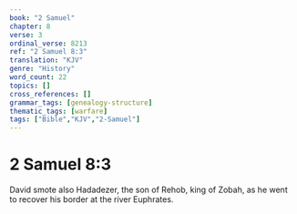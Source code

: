 ```yaml
---
book: "2 Samuel"
chapter: 8
verse: 3
ordinal_verse: 8213
ref: "2 Samuel 8:3"
translation: "KJV"
genre: "History"
word_count: 22
topics: []
cross_references: []
grammar_tags: [genealogy-structure]
thematic_tags: [warfare]
tags: ["Bible","KJV","2-Samuel"]
---
```


# 2 Samuel 8:3

David smote also Hadadezer, the son of Rehob, king of Zobah, as he went to recover his border at the river Euphrates.
